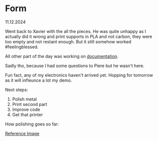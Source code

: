 # Form

 11.12.2024

Went back to Xavier with the all the pieces. He was quite unhappy as I actually did it wrong and print supports in PLA and not carbon, they were too empty and not restant enough. But it still somehow worked #feelingblessed.

All other part of the day was working on [documentation](/process/presentations/20241112_HEAD-MD1_Caran-d-Ache_Ekaterina-Bliznyuk_John.pdf).

Sadly tho, because I had some questions to Piere but he wasn't here.

Fun fact, any of my electronics haven't arrived yet. Hopping for tomorrow as it will infleunce a lot my demo.

Next steps:

1. Polish metal
2. Print second part
3. Improve code
4. Get that printer

How polishing goes so far:

[Reference Image](/process/main/2024-12-11/20241211_Polishing.JPG)